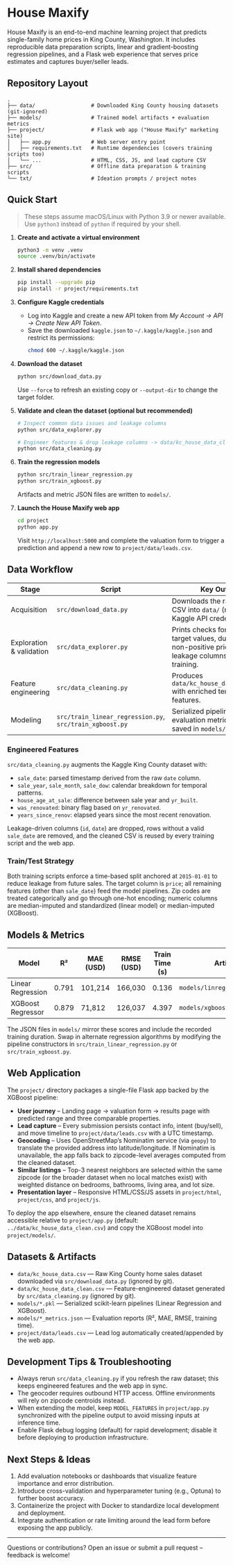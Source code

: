# House Maxify

House Maxify is an end-to-end machine learning project that predicts single-family home prices in King County, Washington. It includes reproducible data preparation scripts, linear and gradient-boosting regression pipelines, and a Flask web experience that serves price estimates and captures buyer/seller leads.

## Repository Layout

```
.
├── data/                  # Downloaded King County housing datasets (git-ignored)
├── models/                # Trained model artifacts + evaluation metrics
├── project/               # Flask web app ("House Maxify" marketing site)
│   ├── app.py             # Web server entry point
│   ├── requirements.txt   # Runtime dependencies (covers training scripts too)
│   └── ...                # HTML, CSS, JS, and lead capture CSV
├── src/                   # Offline data preparation & training scripts
└── txt/                   # Ideation prompts / project notes
```

## Quick Start

> These steps assume macOS/Linux with Python 3.9 or newer available. Use `python3` instead of `python` if required by your shell.

1. **Create and activate a virtual environment**
   ```bash
   python3 -m venv .venv
   source .venv/bin/activate
   ```

2. **Install shared dependencies**
   ```bash
   pip install --upgrade pip
   pip install -r project/requirements.txt
   ```

3. **Configure Kaggle credentials**
   - Log into Kaggle and create a new API token from *My Account → API → Create New API Token*.
   - Save the downloaded `kaggle.json` to `~/.kaggle/kaggle.json` and restrict its permissions:
     ```bash
     chmod 600 ~/.kaggle/kaggle.json
     ```

4. **Download the dataset**
   ```bash
   python src/download_data.py
   ```
   Use `--force` to refresh an existing copy or `--output-dir` to change the target folder.

5. **Validate and clean the dataset (optional but recommended)**
   ```bash
   # Inspect common data issues and leakage columns
   python src/data_explorer.py

   # Engineer features & drop leakage columns -> data/kc_house_data_clean.csv
   python src/data_cleaning.py
   ```

6. **Train the regression models**
   ```bash
   python src/train_linear_regression.py
   python src/train_xgboost.py
   ```
   Artifacts and metric JSON files are written to `models/`.

7. **Launch the House Maxify web app**
   ```bash
   cd project
   python app.py
   ```
   Visit `http://localhost:5000` and complete the valuation form to trigger a prediction and append a new row to `project/data/leads.csv`.

## Data Workflow

| Stage | Script | Key Outputs |
| ----- | ------ | ----------- |
| Acquisition | `src/download_data.py` | Downloads the raw Kaggle CSV into `data/` (requires Kaggle API credentials). |
| Exploration & validation | `src/data_explorer.py` | Prints checks for missing target values, duplicates, non-positive prices, and leakage columns before training. |
| Feature engineering | `src/data_cleaning.py` | Produces `data/kc_house_data_clean.csv` with enriched temporal features. |
| Modeling | `src/train_linear_regression.py`, `src/train_xgboost.py` | Serialized pipelines (`.pkl`) and evaluation metrics (`.json`) saved in `models/`. |

### Engineered Features

`src/data_cleaning.py` augments the Kaggle King County dataset with:

- `sale_date`: parsed timestamp derived from the raw `date` column.
- `sale_year`, `sale_month`, `sale_dow`: calendar breakdown for temporal patterns.
- `house_age_at_sale`: difference between sale year and `yr_built`.
- `was_renovated`: binary flag based on `yr_renovated`.
- `years_since_renov`: elapsed years since the most recent renovation.

Leakage-driven columns (`id`, `date`) are dropped, rows without a valid `sale_date` are removed, and the cleaned CSV is reused by every training script and the web app.

### Train/Test Strategy

Both training scripts enforce a time-based split anchored at `2015-01-01` to reduce leakage from future sales. The target column is `price`; all remaining features (other than `sale_date`) feed the model pipelines. Zip codes are treated categorically and go through one-hot encoding; numeric columns are median-imputed and standardized (linear model) or median-imputed (XGBoost).

## Models & Metrics

| Model | R² | MAE (USD) | RMSE (USD) | Train Time (s) | Artifact |
| ----- | -- | --------- | ---------- | -------------- | -------- |
| Linear Regression | 0.791 | 101,214 | 166,030 | 0.136 | `models/linreg_kc_house.pkl` |
| XGBoost Regressor | 0.879 | 71,812 | 126,037 | 4.397 | `models/xgboost_kc_house.pkl` |

The JSON files in `models/` mirror these scores and include the recorded training duration. Swap in alternate regression algorithms by modifying the pipeline constructors in `src/train_linear_regression.py` or `src/train_xgboost.py`.

## Web Application

The `project/` directory packages a single-file Flask app backed by the XGBoost pipeline:

- **User journey** – Landing page → valuation form → results page with predicted range and three comparable properties.
- **Lead capture** – Every submission persists contact info, intent (buy/sell), and move timeline to `project/data/leads.csv` with a UTC timestamp.
- **Geocoding** – Uses OpenStreetMap’s Nominatim service (via `geopy`) to translate the provided address into latitude/longitude. If Nominatim is unavailable, the app falls back to zipcode-level averages computed from the cleaned dataset.
- **Similar listings** – Top-3 nearest neighbors are selected within the same zipcode (or the broader dataset when no local matches exist) with weighted distance on bedrooms, bathrooms, living area, and lot size.
- **Presentation layer** – Responsive HTML/CSS/JS assets in `project/html`, `project/css`, and `project/js`.

To deploy the app elsewhere, ensure the cleaned dataset remains accessible relative to `project/app.py` (default: `../data/kc_house_data_clean.csv`) and copy the XGBoost model into `project/models/`.

## Datasets & Artifacts

- `data/kc_house_data.csv` — Raw King County home sales dataset downloaded via `src/download_data.py` (ignored by git).
- `data/kc_house_data_clean.csv` — Feature-engineered dataset generated by `src/data_cleaning.py` (ignored by git).
- `models/*.pkl` — Serialized scikit-learn pipelines (Linear Regression and XGBoost).
- `models/*_metrics.json` — Evaluation reports (R², MAE, RMSE, training time).
- `project/data/leads.csv` — Lead log automatically created/appended by the web app.

## Development Tips & Troubleshooting

- Always rerun `src/data_cleaning.py` if you refresh the raw dataset; this keeps engineered features and the web app in sync.
- The geocoder requires outbound HTTP access. Offline environments will rely on zipcode centroids instead.
- When extending the model, keep `MODEL_FEATURES` in `project/app.py` synchronized with the pipeline output to avoid missing inputs at inference time.
- Enable Flask debug logging (default) for rapid development; disable it before deploying to production infrastructure.

## Next Steps & Ideas

1. Add evaluation notebooks or dashboards that visualize feature importance and error distribution.
2. Introduce cross-validation and hyperparameter tuning (e.g., Optuna) to further boost accuracy.
3. Containerize the project with Docker to standardize local development and deployment.
4. Integrate authentication or rate limiting around the lead form before exposing the app publicly.

---

Questions or contributions? Open an issue or submit a pull request – feedback is welcome!
